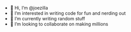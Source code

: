 - 👋 Hi, I’m @joezilla
- 👀 I’m interested in writing code for fun and nerding out
- 🌱 I’m currently writing random stuff
- 💞️ I’m looking to collaborate on making millions

<!---
joezilla/joezilla is a ✨ special ✨ repository because its `README.md` (this file) appears on your GitHub profile.
You can click the Preview link to take a look at your changes.
--->
